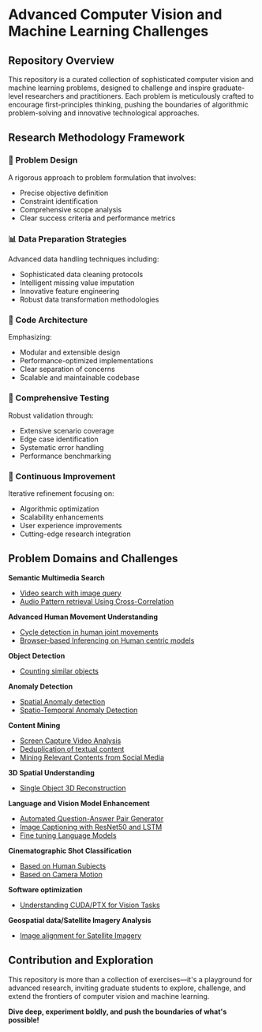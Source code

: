 # Advanced Computer Vision and Machine Learning Challenges

## Repository Overview
This repository is a curated collection of sophisticated computer vision and machine learning problems, designed to challenge and inspire graduate-level researchers and practitioners. Each problem is meticulously crafted to encourage first-principles thinking, pushing the boundaries of algorithmic problem-solving and innovative technological approaches.

## Research Methodology Framework

### 🎯 Problem Design
A rigorous approach to problem formulation that involves:
- Precise objective definition
- Constraint identification
- Comprehensive scope analysis
- Clear success criteria and performance metrics

### 📊 Data Preparation Strategies
Advanced data handling techniques including:
- Sophisticated data cleaning protocols
- Intelligent missing value imputation
- Innovative feature engineering
- Robust data transformation methodologies

### 🧩 Code Architecture
Emphasizing:
- Modular and extensible design
- Performance-optimized implementations
- Clear separation of concerns
- Scalable and maintainable codebase

### 🔬 Comprehensive Testing
Robust validation through:
- Extensive scenario coverage
- Edge case identification
- Systematic error handling
- Performance benchmarking

### 🚀 Continuous Improvement
Iterative refinement focusing on:
- Algorithmic optimization
- Scalability enhancements
- User experience improvements
- Cutting-edge research integration

## Problem Domains and Challenges

**Semantic Multimedia Search**
  - [Video search with image query](./ex01/README.md)
  - [Audio Pattern retrieval Using Cross-Correlation](./ex14/README.md)

**Advanced Human Movement Understanding**
  - [Cycle detection in human joint movements](./ex02/README.md)
  - [Browser-based Inferencing on Human centric models](./ex05/README.md)

**Object Detection**
  - [Counting similar objects](./ex07/README.md)

**Anomaly Detection**
  - [Spatial Anomaly detection](./ex06/README.md)
  - [Spatio-Temporal Anomaly Detection](./ex13/README.md)

**Content Mining**
  - [Screen Capture Video Analysis](./ex03/README.md)
  - [Deduplication of textual content](./ex08/README.md)
  - [Mining Relevant Contents from Social Media](./ex09/README.md)

**3D Spatial Understanding**
  - [Single Object 3D Reconstruction](./ex12/README.md)


**Language and Vision Model Enhancement**
  - [Automated Question-Answer Pair Generator](./ex04/README.md)
  - [Image Captioning with ResNet50 and LSTM](./ex10/README.md)
  - [Fine tuning Language Models](./ex11/README.md)

**Cinematographic Shot Classification**
  - [Based on Human Subjects](./ex17/README.md)
  - [Based on Camera Motion](./ex16/README.md)

**Software optimization**
  - [Understanding CUDA/PTX for Vision Tasks](./ex18/README.md)
  
**Geospatial data/Satellite Imagery Analysis**
  - [Image alignment for Satellite Imagery](./ex21/README.md) 


## Contribution and Exploration
This repository is more than a collection of exercises—it's a playground for advanced research, inviting graduate students to explore, challenge, and extend the frontiers of computer vision and machine learning.

**Dive deep, experiment boldly, and push the boundaries of what's possible!**